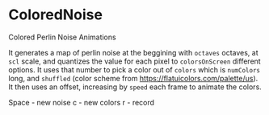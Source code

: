 # ColoredNoise
Colored Perlin Noise Animations

It generates a map of perlin noise at the beggining with `octaves` octaves, at `scl` scale, and quantizes the value for each pixel to `colorsOnScreen` different options. It uses that number to pick a color out of `colors` which is `numColors` long, and `shuffled` (color scheme from https://flatuicolors.com/palette/us). It then uses an offset, increasing by `speed` each frame to animate the colors.

Space - new noise
c - new colors
r - record
